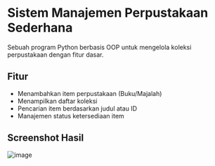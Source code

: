 # Sistem Manajemen Perpustakaan Sederhana

Sebuah program Python berbasis OOP untuk mengelola koleksi perpustakaan dengan fitur dasar.

## Fitur

- Menambahkan item perpustakaan (Buku/Majalah)
- Menampilkan daftar koleksi
- Pencarian item berdasarkan judul atau ID
- Manajemen status ketersediaan item

## Screenshot Hasil
![image](https://github.com/user-attachments/assets/4c0fdfd4-092e-4d1a-b346-0b82ac0c92a2)

